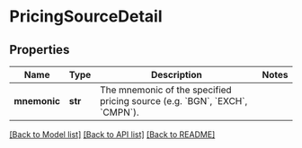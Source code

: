 # PricingSourceDetail

## Properties
Name | Type | Description | Notes
------------ | ------------- | ------------- | -------------
**mnemonic** | **str** | The mnemonic of the specified pricing source (e.g. &#x60;BGN&#x60;, &#x60;EXCH&#x60;, &#x60;CMPN&#x60;). | 

[[Back to Model list]](../README.md#documentation-for-models) [[Back to API list]](../README.md#documentation-for-api-endpoints) [[Back to README]](../README.md)

